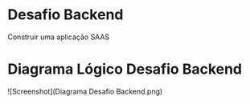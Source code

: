 # Desafio Backend
Construir uma aplicação SAAS

# Diagrama Lógico Desafio Backend
![Screenshot](Diagrama Desafio Backend.png)

